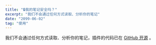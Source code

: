 ```yaml
---
title: "🔒我的笔记安全吗？"
excerpt: "我们不会通过任何方式读取、分析你的笔记"
date: "2099-06-02"
tag: "使用"
---
```


我们不会通过任何方式读取、分析你的笔记，插件的代码已在 [GitHub 开源](https://github.com/draJiang/flomo2md-extention) 。